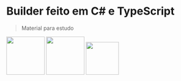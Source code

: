 # Builder feito em C# e TypeScript
> Material para estudo

<div row>
  <img src="https://user-images.githubusercontent.com/97753966/197663039-bcd224ca-5664-43e8-9b03-1833ce7635be.png" width="100px">
<img src="https://user-images.githubusercontent.com/97753966/197663437-5f325bbd-e394-41bf-85a1-d331e3b2289d.png" width="100px">
  <img src="https://user-images.githubusercontent.com/97753966/197857399-0b9f8f7f-f47f-4647-8298-48d17e8b3d2a.png" width="86px">

  
</div>



